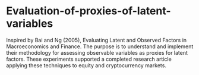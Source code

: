# Evaluation-of-proxies-of-latent-variables
Inspired by Bai and Ng (2005), Evaluating Latent and Observed Factors in Macroeconomics and Finance. The purpose is to understand and implement their methodology for assessing observable variables as proxies for latent factors. These experiments supported a completed research article applying these techniques to equity and cryptocurrency markets.
